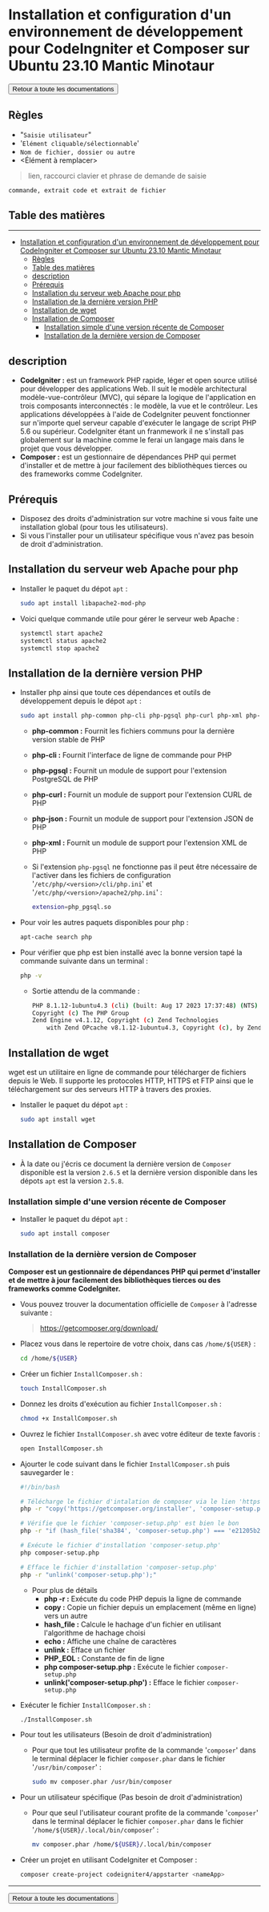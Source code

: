 # Installation et configuration d'un environnement de développement pour CodeIngniter et Composer sur Ubuntu 23.10 Mantic Minotaur

<a href="https://florobart.github.io/Documentations/"><button type="button">Retour à toute les documentations</button></a>

## Règles

- "`Saisie utilisateur`"
- '`Elément cliquable/sélectionnable`'
- `Nom de fichier, dossier ou autre`
- <Élément à remplacer>

> lien, raccourci clavier et phrase de demande de saisie

```txt
commande, extrait code et extrait de fichier
```

<div class="page"></div>

## Table des matières

****

- [Installation et configuration d'un environnement de développement pour CodeIngniter et Composer sur Ubuntu 23.10 Mantic Minotaur](#installation-et-configuration-dun-environnement-de-développement-pour-codeingniter-et-composer-sur-ubuntu-2310-mantic-minotaur)
  - [Règles](#règles)
  - [Table des matières](#table-des-matières)
  - [description](#description)
  - [Prérequis](#prérequis)
  - [Installation du serveur web Apache pour php](#installation-du-serveur-web-apache-pour-php)
  - [Installation de la dernière version PHP](#installation-de-la-dernière-version-php)
  - [Installation de wget](#installation-de-wget)
  - [Installation de Composer](#installation-de-composer)
    - [Installation simple d'une version récente de Composer](#installation-simple-dune-version-récente-de-composer)
    - [Installation de la dernière version de Composer](#installation-de-la-dernière-version-de-composer)

<div class="page"></div>

## description

- **CodeIgniter :** est un framework PHP rapide, léger et open source utilisé pour développer des applications Web. Il suit le modèle architectural modèle-vue-contrôleur (MVC), qui sépare la logique de l'application en trois composants interconnectés : le modèle, la vue et le contrôleur. Les applications développées à l'aide de CodeIgniter peuvent fonctionner sur n'importe quel serveur capable d'exécuter le langage de script PHP 5.6 ou supérieur. CodeIgniter étant un franmework il ne s'install pas globalement sur la machine comme le ferai un langage mais dans le projet que vous développer.
- **Composer :** est un gestionnaire de dépendances PHP qui permet d'installer et de mettre à jour facilement des bibliothèques tierces ou des frameworks comme CodeIgniter.

## Prérequis

- Disposez des droits d'administration sur votre machine si vous faite une installation global (pour tous les utilisateurs).
- Si vous l'installer pour un utilisateur spécifique vous n'avez pas besoin de droit d'administration.

## Installation du serveur web Apache pour php

- Installer le paquet du dépot `apt` :

  ```bash
  sudo apt install libapache2-mod-php
  ```

- Voici quelque commande utile pour gérer le serveur web Apache :

  ```bash
  systemctl start apache2
  systemctl status apache2
  systemctl stop apache2
  ```

## Installation de la dernière version PHP

- Installer php ainsi que toute ces dépendances et outils de développement depuis le dépot `apt` :

  ```bash
  sudo apt install php-common php-cli php-pgsql php-curl php-xml php-json
  ```

  - **php-common :** Fournit les fichiers communs pour la dernière version stable de PHP
  - **php-cli :** Fournit l'interface de ligne de commande pour PHP
  - **php-pgsql :** Fournit un module de support pour l'extension PostgreSQL de PHP
  - **php-curl :** Fournit un module de support pour l'extension CURL de PHP
  - **php-json :** Fournit un module de support pour l'extension JSON de PHP
  - **php-xml :** Fournit un module de support pour l'extension XML de PHP

  - Si l'extension `php-pgsql` ne fonctionne pas il peut être nécessaire de l'activer dans les fichiers de configuration '`/etc/php/<version>/cli/php.ini`' et '`/etc/php/<version>/apache2/php.ini`' :

    ```bash
    extension=php_pgsql.so
    ```

- Pour voir les autres paquets disponibles pour php :

  ```bash
  apt-cache search php
  ```

- Pour vérifier que php est bien installé avec la bonne version tapé la commande suivante dans un terminal :

  ```bash
  php -v
  ```

  - Sortie attendu de la commande :

    ```bash
    PHP 8.1.12-1ubuntu4.3 (cli) (built: Aug 17 2023 17:37:48) (NTS)
    Copyright (c) The PHP Group
    Zend Engine v4.1.12, Copyright (c) Zend Technologies
        with Zend OPcache v8.1.12-1ubuntu4.3, Copyright (c), by Zend Technologies
    ```

## Installation de wget

wget est un utilitaire en ligne de commande pour télécharger de fichiers depuis le Web. Il supporte les protocoles HTTP, HTTPS et FTP ainsi que le téléchargement sur des serveurs HTTP à travers des proxies.

- Installer le paquet du dépot `apt` :

  ```bash
  sudo apt install wget
  ```

## Installation de Composer

- À la date ou j'écris ce document la dernière version de `Composer` disponible est la version `2.6.5` et la dernière version disponible dans les dépots `apt` est la version `2.5.8`.

### Installation simple d'une version récente de Composer

- Installer le paquet du dépot `apt` :

  ```bash
  sudo apt install composer
  ```

### Installation de la dernière version de Composer

**Composer est un gestionnaire de dépendances PHP qui permet d'installer et de mettre à jour facilement des bibliothèques tierces ou des frameworks comme CodeIgniter.**

- Vous pouvez trouver la documentation officielle de `Composer` à l'adresse suivante :
  ><https://getcomposer.org/download/>

- Placez vous dans le repertoire de votre choix, dans cas `/home/${USER}` :

  ```bash
  cd /home/${USER}
  ```

- Créer un fichier `InstallComposer.sh` :

  ```bash
  touch InstallComposer.sh
  ```

- Donnez les droits d'exécution au fichier `InstallComposer.sh` :

  ```bash
  chmod +x InstallComposer.sh
  ```

- Ouvrez le fichier `InstallComposer.sh` avec votre éditeur de texte favoris :

  ```bash
  open InstallComposer.sh
  ```

- Ajourter le code suivant dans le fichier `InstallComposer.sh` puis sauvegarder le :

  ```bash
  #!/bin/bash

  # Télécharge le fichier d'intalation de composer via le lien 'https://getcomposer.org/installer' et le place dans le fichier 'composer-setup.php'
  php -r "copy('https://getcomposer.org/installer', 'composer-setup.php');"

  # Vérifie que le fichier 'composer-setup.php' est bien le bon
  php -r "if (hash_file('sha384', 'composer-setup.php') === 'e21205b207c3ff031906575712edab6f13eb0b361f2085f1f1237b7126d785e826a450292b6cfd1d64d92e6563bbde02') { echo 'Installateur vérifié'; } else { echo 'Installateur corrompu'; unlink('composer-setup.php'); } echo PHP_EOL;"

  # Exécute le fichier d'installation 'composer-setup.php'
  php composer-setup.php

  # Efface le fichier d'installation 'composer-setup.php'
  php -r "unlink('composer-setup.php');"
  ```

  - Pour plus de détails
    - **php -r :** Exécute du code PHP depuis la ligne de commande
    - **copy :** Copie un fichier depuis un emplacement (même en ligne) vers un autre
    - **hash_file :** Calcule le hachage d'un fichier en utilisant l'algorithme de hachage choisi
    - **echo :** Affiche une chaîne de caractères
    - **unlink :** Efface un fichier
    - **PHP_EOL :** Constante de fin de ligne
    - **php composer-setup.php :** Exécute le fichier `composer-setup.php`
    - **unlink('composer-setup.php') :** Efface le fichier `composer-setup.php`

- Exécuter le fichier `InstallComposer.sh` :

  ```bash
  ./InstallComposer.sh
  ```

- Pour tout les utilisateurs (Besoin de droit d'administration)
  - Pour que tout les utilisateur profite de la commande '`composer`' dans le terminal déplacer le fichier `composer.phar` dans le fichier '`/usr/bin/composer`' :

    ```bash
    sudo mv composer.phar /usr/bin/composer
    ```

- Pour un utilisateur spécifique (Pas besoin de droit d'administration)
  - Pour que seul l'utilisateur courant profite de la commande '`composer`' dans le terminal déplacer le fichier `composer.phar` dans le fichier '`/home/${USER}/.local/bin/composer`' :

    ```bash
    mv composer.phar /home/${USER}/.local/bin/composer
    ```

- Créer un projet en utilisant CodeIgniter et Composer :

  ```bash
  composer create-project codeigniter4/appstarter <nameApp>
  ```

****

<a href="https://florobart.github.io/Documentations/"><button type="button">Retour à toute les documentations</button></a>
